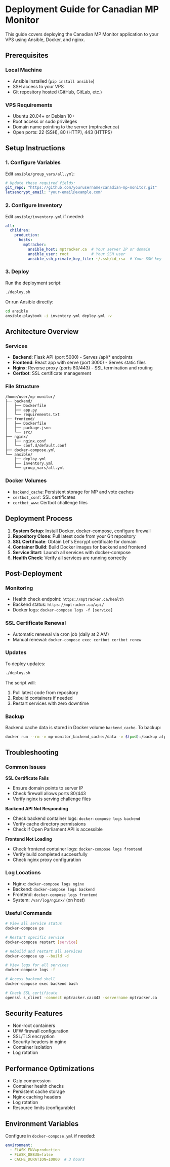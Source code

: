 # Deployment Guide for Canadian MP Monitor

This guide covers deploying the Canadian MP Monitor application to your VPS using Ansible, Docker, and nginx.

## Prerequisites

### Local Machine
- Ansible installed (`pip install ansible`)
- SSH access to your VPS
- Git repository hosted (GitHub, GitLab, etc.)

### VPS Requirements
- Ubuntu 20.04+ or Debian 10+
- Root access or sudo privileges
- Domain name pointing to the server (mptracker.ca)
- Open ports: 22 (SSH), 80 (HTTP), 443 (HTTPS)

## Setup Instructions

### 1. Configure Variables

Edit `ansible/group_vars/all.yml`:

```yaml
# Update these required fields:
git_repo: "https://github.com/yourusername/canadian-mp-monitor.git"
letsencrypt_email: "your-email@example.com"
```

### 2. Configure Inventory

Edit `ansible/inventory.yml` if needed:

```yaml
all:
  children:
    production:
      hosts:
        mptracker:
          ansible_host: mptracker.ca  # Your server IP or domain
          ansible_user: root          # Your SSH user
          ansible_ssh_private_key_file: ~/.ssh/id_rsa  # Your SSH key
```

### 3. Deploy

Run the deployment script:

```bash
./deploy.sh
```

Or run Ansible directly:

```bash
cd ansible
ansible-playbook -i inventory.yml deploy.yml -v
```

## Architecture Overview

### Services
- **Backend**: Flask API (port 5000) - Serves /api/* endpoints
- **Frontend**: React app with serve (port 3000) - Serves static files
- **Nginx**: Reverse proxy (ports 80/443) - SSL termination and routing
- **Certbot**: SSL certificate management

### File Structure
```
/home/user/mp-monitor/
├── backend/
│   ├── Dockerfile
│   ├── app.py
│   └── requirements.txt
├── frontend/
│   ├── Dockerfile
│   ├── package.json
│   └── src/
├── nginx/
│   ├── nginx.conf
│   └── conf.d/default.conf
├── docker-compose.yml
└── ansible/
    ├── deploy.yml
    ├── inventory.yml
    └── group_vars/all.yml
```

### Docker Volumes
- `backend_cache`: Persistent storage for MP and vote caches
- `certbot_conf`: SSL certificates
- `certbot_www`: Certbot challenge files

## Deployment Process

1. **System Setup**: Install Docker, docker-compose, configure firewall
2. **Repository Clone**: Pull latest code from your Git repository
3. **SSL Certificate**: Obtain Let's Encrypt certificate for domain
4. **Container Build**: Build Docker images for backend and frontend
5. **Service Start**: Launch all services with docker-compose
6. **Health Check**: Verify all services are running correctly

## Post-Deployment

### Monitoring
- Health check endpoint: `https://mptracker.ca/health`
- Backend status: `https://mptracker.ca/api/`
- Docker logs: `docker-compose logs -f [service]`

### SSL Certificate Renewal
- Automatic renewal via cron job (daily at 2 AM)
- Manual renewal: `docker-compose exec certbot certbot renew`

### Updates
To deploy updates:
```bash
./deploy.sh
```

The script will:
1. Pull latest code from repository
2. Rebuild containers if needed
3. Restart services with zero downtime

### Backup
Backend cache data is stored in Docker volume `backend_cache`. To backup:
```bash
docker run --rm -v mp-monitor_backend_cache:/data -v $(pwd):/backup alpine tar czf /backup/cache-backup.tar.gz /data
```

## Troubleshooting

### Common Issues

**SSL Certificate Fails**
- Ensure domain points to server IP
- Check firewall allows ports 80/443
- Verify nginx is serving challenge files

**Backend API Not Responding**
- Check backend container logs: `docker-compose logs backend`
- Verify cache directory permissions
- Check if Open Parliament API is accessible

**Frontend Not Loading**
- Check frontend container logs: `docker-compose logs frontend`
- Verify build completed successfully
- Check nginx proxy configuration

### Log Locations
- Nginx: `docker-compose logs nginx`
- Backend: `docker-compose logs backend`
- Frontend: `docker-compose logs frontend`
- System: `/var/log/nginx/` (on host)

### Useful Commands
```bash
# View all service status
docker-compose ps

# Restart specific service
docker-compose restart [service]

# Rebuild and restart all services
docker-compose up --build -d

# View logs for all services
docker-compose logs -f

# Access backend shell
docker-compose exec backend bash

# Check SSL certificate
openssl s_client -connect mptracker.ca:443 -servername mptracker.ca
```

## Security Features

- Non-root containers
- UFW firewall configuration
- SSL/TLS encryption
- Security headers in nginx
- Container isolation
- Log rotation

## Performance Optimizations

- Gzip compression
- Container health checks
- Persistent cache storage
- Nginx caching headers
- Log rotation
- Resource limits (configurable)

## Environment Variables

Configure in `docker-compose.yml` if needed:

```yaml
environment:
  - FLASK_ENV=production
  - FLASK_DEBUG=false
  - CACHE_DURATION=10800  # 3 hours
```